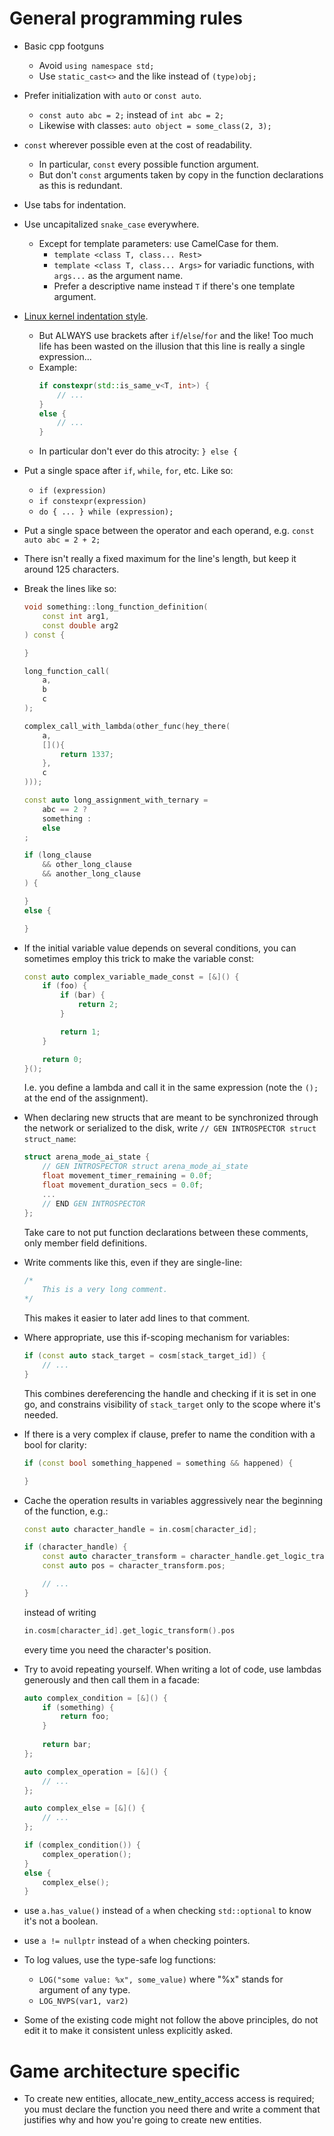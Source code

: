 # General programming rules

- Basic cpp footguns
	- Avoid `using namespace std;`
	- Use `static_cast<>` and the like instead of `(type)obj;`

- Prefer initialization with ``auto`` or ``const auto``.
	- `const auto abc = 2;` instead of `int abc = 2;`
	- Likewise with classes: `auto object = some_class(2, 3);`

- ```const``` wherever possible even at the cost of readability. 
	- In particular, ```const``` every possible function argument.
	- But don't ```const``` arguments taken by copy in the function declarations as this is redundant.

- Use tabs for indentation.

- Use uncapitalized ```snake_case``` everywhere.
	- Except for template parameters: use CamelCase for them.
		- `template <class T, class... Rest>`
		- `template <class T, class... Args>` for variadic functions, with `args...` as the argument name.
		- Prefer a descriptive name instead `T` if there's one template argument.

- [Linux kernel indentation style](https://en.wikipedia.org/wiki/Indentation_style#K.26R).
	- But ALWAYS use brackets after ``if``/``else``/``for`` and the like! Too much life has been wasted on the illusion that this line is really a single expression...
	- Example:
		```cpp
		if constexpr(std::is_same_v<T, int>) {
			// ...
		}
		else {
			// ...
		}
		```
	- In particular don't ever do this atrocity: `} else {`

- Put a single space after ``if``, ``while``, ``for``, etc. Like so:
	- ```if (expression)``` 
	- ```if constexpr(expression)```
	- ```do { ... } while (expression);```

- Put a single space between the operator and each operand, e.g. ``const auto abc = 2 + 2;``

- There isn't really a fixed maximum for the line's length, but keep it around 125 characters.

- Break the lines like so:
	```cpp
	void something::long_function_definition(
		const int arg1,
		const double arg2
	) const {

	}

	long_function_call(
		a,
		b
		c
	);
	
	complex_call_with_lambda(other_func(hey_there(
		a,
		[](){
			return 1337;
		},
		c
	)));

	const auto long_assignment_with_ternary = 
		abc == 2 ?
		something :
		else
	;
	
	if (long_clause
		&& other_long_clause
		&& another_long_clause
	) {

	}
	else {

	}
	```

- If the initial variable value depends on several conditions, you can sometimes employ this trick to make the variable const:
	```cpp
	const auto complex_variable_made_const = [&]() {
		if (foo) {
			if (bar) {
				return 2;
			}

			return 1;
		}

		return 0;
	}();
	```
	
	I.e. you define a lambda and call it in the same expression (note the `();` at the end of the assignment).

- When declaring new structs that are meant to be synchronized through the network or serialized to the disk, write `// GEN INTROSPECTOR struct struct_name`:
	```cpp
	struct arena_mode_ai_state {
		// GEN INTROSPECTOR struct arena_mode_ai_state
		float movement_timer_remaining = 0.0f;
		float movement_duration_secs = 0.0f;
		...
		// END GEN INTROSPECTOR
	};
	``` 
	Take care to not put function declarations between these comments, only member field definitions.

- Write comments like this, even if they are single-line:
	```cpp
	/*
		This is a very long comment.
	*/
	```
	This makes it easier to later add lines to that comment.

- Where appropriate, use this if-scoping mechanism for variables:
	```cpp
	if (const auto stack_target = cosm[stack_target_id]) {
		// ...
	}
	```

	This combines dereferencing the handle and checking if it is set in one go, and constrains visibility of `stack_target` only to the scope where it's needed.

- If there is a very complex if clause, prefer to name the condition with a bool for clarity:
	```cpp
	if (const bool something_happened = something && happened) {

	} 
	```

- Cache the operation results in variables aggressively near the beginning of the function, e.g.:
	```cpp
	const auto character_handle = in.cosm[character_id];

	if (character_handle) {
		const auto character_transform = character_handle.get_logic_transform().pos;
		const auto pos = character_transform.pos;

		// ...
	}
	```
	
	instead of writing

	```cpp
	in.cosm[character_id].get_logic_transform().pos
	```

	every time you need the character's position.

- Try to avoid repeating yourself. When writing a lot of code, use lambdas generously and then call them in a facade:
	```cpp
	auto complex_condition = [&]() {
		if (something) {
			return foo;
		}
		
		return bar;
	};

	auto complex_operation = [&]() {
		// ...
	};

	auto complex_else = [&]() {
		// ...
	};

	if (complex_condition()) {
		complex_operation();
	}
	else {
		complex_else();
	}
	```

- use `a.has_value()` instead of `a` when checking `std::optional` to know it's not a boolean.

- use `a != nullptr` instead of `a` when checking pointers.

- To log values, use the type-safe log functions:
	- `LOG("some value: %x", some_value)` where "%x" stands for argument of any type.
	- `LOG_NVPS(var1, var2)`

- Some of the existing code might not follow the above principles, do not edit it to make it consistent unless explicitly asked.

# Game architecture specific

- To create new entities, allocate_new_entity_access access is required; you must declare the function you need there and write a comment that justifies why and how you're going to create new entities.
